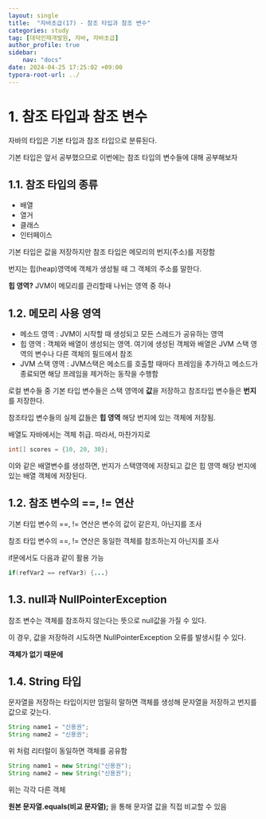```yaml
---
layout: single
title:  "자바초급(17) - 참조 타입과 참조 변수"
categories: study
tag: [대덕인재개발원, 자바, 자바초급]
author_profile: true
sidebar:
    nav: "docs"
date: 2024-04-25 17:25:02 +09:00
typora-root-url: ../
---
```




# 1. 참조 타입과 참조 변수

자바의 타입은 기본 타입과 참조 타입으로 분류된다.

기본 타입은 앞서 공부했으므로 이번에는 참조 타입의 변수들에 대해 공부해보자



## 1.1. 참조 타입의 종류

- 배열
- 열거
- 클래스
- 인터페이스

기본 타입은 값을 저장하지만 참조 타입은 메모리의 번지(주소)를 저장함

번지는 힙(heap)영역에 객체가 생성될 때 그 객체의 주소를 말한다.

**힙 영역?** JVM이 메모리를 관리할때 나뉘는 영역 중 하나



## 1.2. 메모리 사용 영역

- 메소드 영역 :  JVM이 시작할 때 생성되고 모든 스레드가 공유하는 영역
- 힙 영역 : 객체와 배열이 생성되는 영역. 여기에 생성된 객체와 배열은 JVM 스택 영역의 변수나 다른 객체의 필드에서 참조
- JVM 스택 영역 : JVM스택은 메소드를 호출할 때마다 프레임을 추가하고 메소드가 종료되면 해당 프레임을 제거하는 동작을 수행함



로컬 변수들 중 기본 타입 변수들은 스택 영역에 **값**을 저장하고 참조타입 변수들은 **번지**를 저장한다.

참조타입 변수들의 실제 값들은 **힙 영역** 해당 번지에 있는 객체에 저장됨.

배열도 자바에서는 객체 취급. 따라서, 마찬가지로

```java
int[] scores = {10, 20, 30};
```

이와 같은 배열변수를 생성하면, 번지가 스택영역에 저장되고 값은 힙 영역 해당 번지에 있는 배열 객체에 저장된다.



## 1.2. 참조 변수의 ==, != 연산

기본 타입 변수의 ==, != 연산은 변수의 값이 같은지, 아닌지를 조사

참조 타입 변수의 ==, != 연산은 동일한 객체를 참조하는지 아닌지를 조사

if문에서도 다음과 같이 활용 가능

```java
if(refVar2 == refVar3) {...}
```



## 1.3. null과 NullPointerException

참조 변수는 객체를 참조하지 않는다는 뜻으로 null값을 가질 수 있다.

이 경우, 값을 저장하려 시도하면 NullPointerException 오류를 발생시킬 수 있다.

**객체가 없기 때문에**



## 1.4. String 타입

문자열을 저장하는 타입이지만 엄밀히 말하면 객체를 생성해 문자열을 저장하고 번지를 값으로 갖는다.

```java
String name1 = "신용권";
String name2 = "신용권";
```

위 처럼 리터럴이 동일하면 객체를 공유함

```java
String name1 = new String("신용권");
String name2 = new String("신용권");
```

위는 각각 다른 객체

**원본 문자열.equals(비교 문자열);** 을 통해 문자열 값을 직접 비교할 수 있음
